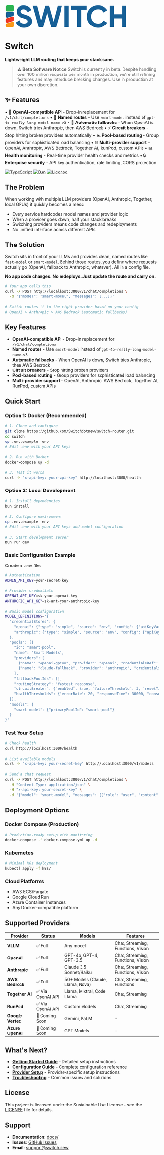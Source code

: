 ![Switch Logo](images/logo.png)

# Switch

**Lightweight LLM routing that keeps your stack sane.**

> **⚠️ Beta Software Notice**
> Switch is currently in beta. Despite handling over 100 million requests per month in production, we're still refining features and may introduce breaking changes. Use in production at your own discretion.

## ✨ Features

• 🚀 **OpenAI-compatible API** - Drop-in replacement for `/v1/chat/completions`
• 📛 **Named routes** - Use `smart-model` instead of `gpt-4o-really-long-model-name-v3`
• 🔄 **Automatic fallbacks** - When OpenAI is down, Switch tries Anthropic, then AWS Bedrock
• ⚡ **Circuit breakers** - Stop hitting broken providers automatically
• 🏊 **Pool-based routing** - Group providers for sophisticated load balancing
• 🌐 **Multi-provider support** - OpenAI, Anthropic, AWS Bedrock, Together AI, RunPod, custom APIs
• 📊 **Health monitoring** - Real-time provider health checks and metrics
• 🔒 **Enterprise security** - API key authentication, rate limiting, CORS protection

[![TypeScript](https://img.shields.io/badge/TypeScript-5.8.3-blue.svg)](https://www.typescriptlang.org/)
[![Bun](https://img.shields.io/badge/Bun-1.0+-black.svg)](https://bun.sh/)
[![License](https://img.shields.io/badge/License-Sustainable%20Use-green.svg)](LICENSE)

## The Problem

When working with multiple LLM providers (OpenAI, Anthropic, Together, local GPUs) it quickly becomes a mess:

- Every service hardcodes model names and provider logic
- When a provider goes down, half your stack breaks
- Switching providers means code changes and redeployments
- No unified interface across different APIs

## The Solution

Switch sits in front of your LLMs and provides clean, named routes like `fast-model` or `smart-model`. Behind those routes, you define where requests actually go (OpenAI, fallback to Anthropic, whatever). All in a config file.

**No app code changes. No redeploys. Just update the route and carry on.**

```bash
# Your app calls this
curl -X POST http://localhost:3000/v1/chat/completions \
  -d '{"model": "smart-model", "messages": [...]}'

# Switch routes it to the right provider based on your config
# OpenAI > Anthropic > AWS Bedrock (automatic fallbacks)
```

## Key Features

- **OpenAI-compatible API** - Drop-in replacement for `/v1/chat/completions`
- **Named routes** - Use `smart-model` instead of `gpt-4o-really-long-model-name-v3`
- **Automatic fallbacks** - When OpenAI is down, Switch tries Anthropic, then AWS Bedrock
- **Circuit breakers** - Stop hitting broken providers
- **Pool-based routing** - Group providers for sophisticated load balancing
- **Multi-provider support** - OpenAI, Anthropic, AWS Bedrock, Together AI, RunPod, custom APIs

## Quick Start

### Option 1: Docker (Recommended)

```bash
# 1. Clone and configure
git clone https://github.com/Switchdotnew/switch-router.git
cd switch
cp .env.example .env
# Edit .env with your API keys

# 2. Run with Docker
docker-compose up -d

# 3. Test it works
curl -H "x-api-key: your-api-key" http://localhost:3000/health
```

### Option 2: Local Development

```bash
# 1. Install dependencies
bun install

# 2. Configure environment
cp .env.example .env
# Edit .env with your API keys and model configuration

# 3. Start development server
bun run dev
```

### Basic Configuration Example

Create a `.env` file:

```bash
# Authentication
ADMIN_API_KEY=your-secret-key

# Provider credentials
OPENAI_API_KEY=sk-your-openai-key
ANTHROPIC_API_KEY=sk-ant-your-anthropic-key

# Basic model configuration
MODEL_DEFINITIONS='{
  "credentialStores": {
    "openai": {"type": "simple", "source": "env", "config": {"apiKeyVar": "OPENAI_API_KEY"}},
    "anthropic": {"type": "simple", "source": "env", "config": {"apiKeyVar": "ANTHROPIC_API_KEY"}}
  },
  "pools": [{
    "id": "smart-pool",
    "name": "Smart Models",
    "providers": [
      {"name": "openai-gpt4o", "provider": "openai", "credentialsRef": "openai", "apiBase": "https://api.openai.com/v1", "modelName": "gpt-4o", "priority": 1},
      {"name": "claude-fallback", "provider": "anthropic", "credentialsRef": "anthropic", "apiBase": "https://api.anthropic.com", "modelName": "claude-3-5-sonnet-20241022", "priority": 2}
    ],
    "fallbackPoolIds": [],
    "routingStrategy": "fastest_response",
    "circuitBreaker": {"enabled": true, "failureThreshold": 3, "resetTimeout": 60000},
    "healthThresholds": {"errorRate": 20, "responseTime": 30000, "consecutiveFailures": 3, "minHealthyProviders": 1}
  }],
  "models": {
    "smart-model": {"primaryPoolId": "smart-pool"}
  }
}'
```

### Test Your Setup

```bash
# Check health
curl http://localhost:3000/health

# List available models
curl -H "x-api-key: your-secret-key" http://localhost:3000/v1/models

# Send a chat request
curl -X POST http://localhost:3000/v1/chat/completions \
  -H "Content-Type: application/json" \
  -H "x-api-key: your-secret-key" \
  -d '{"model": "smart-model", "messages": [{"role": "user", "content": "Hello!"}]}'
```

## Deployment Options

### Docker Compose (Production)

```bash
# Production-ready setup with monitoring
docker-compose -f docker-compose.yml up -d
```

### Kubernetes

```bash
# Minimal K8s deployment
kubectl apply -f k8s/
```

### Cloud Platforms

- AWS ECS/Fargate
- Google Cloud Run
- Azure Container Instances
- Any Docker-compatible platform

## Supported Providers

| Provider          | Status            | Models                           | Features                           |
| ----------------- | ----------------- | -------------------------------- | ---------------------------------- |
| **VLLM**          | ✅ Full           | Any model                        | Chat, Streaming, Functions, Vision |
| **OpenAI**        | ✅ Full           | GPT-4o, GPT-4, GPT-3.5           | Chat, Streaming, Functions, Vision |
| **Anthropic**     | ✅ Full           | Claude 3.5 Sonnet/Haiku          | Chat, Streaming, Functions, Vision |
| **AWS Bedrock**   | ✅ Full           | 50+ Models (Claude, Llama, Nova) | Chat, Streaming, Functions         |
| **Together AI**   | ✅ Via OpenAI API | Llama, Mixtral, Code Llama       | Chat, Streaming                    |
| **RunPod**        | ✅ Via OpenAI API | Custom Models                    | Chat, Streaming                    |
| **Google Vertex** | 🚧 Coming Soon    | Gemini, PaLM                     | -                                  |
| **Azure OpenAI**  | 🚧 Coming Soon    | GPT Models                       | -                                  |

## What's Next?

- **[Getting Started Guide](docs/getting-started.md)** - Detailed setup instructions
- **[Configuration Guide](docs/configuration.md)** - Complete configuration reference
- **[Provider Setup](docs/providers.md)** - Provider-specific setup instructions
- **[Troubleshooting](docs/troubleshooting.md)** - Common issues and solutions

## License

This project is licensed under the Sustainable Use License - see the [LICENSE](LICENSE) file for details.

## Support

- **Documentation**: [docs/](docs/)
- **Issues**: [GitHub Issues](https://github.com/Switchdotnew/switch-router/issues)
- **Email**: [support@switch.new](mailto:support@switch.new)
